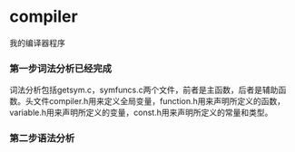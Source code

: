 # compiler

我的编译器程序

### 第一步词法分析已经完成

词法分析包括getsym.c，symfuncs.c两个文件，前者是主函数，后者是辅助函数。头文件compiler.h用来定义全局变量，function.h用来声明所定义的函数，variable.h用来声明所定义的变量，const.h用来声明所定义的常量和类型。

### 第二步语法分析